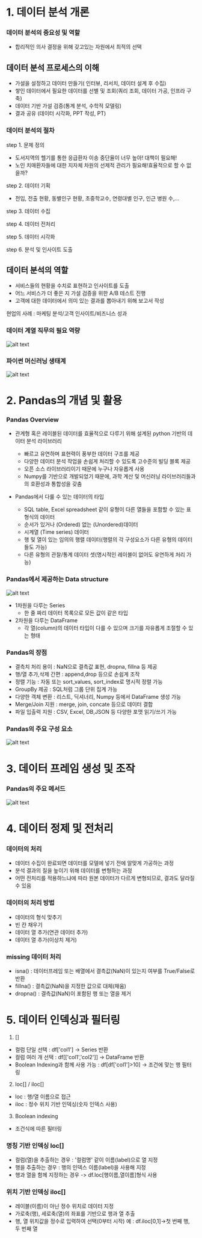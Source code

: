 # 1. 데이터 분석 개론
### 데이터 분석의 중요성 및 역할
- 합리적인 의사 결정을 위해 갖고있는 자원에서 최적의 선택

## 데이터 분석 프로세스의 이해
- 가설을 설정하고 데이터 만들기( 인터뷰, 리서치, 데이터 설계 후 수집)
- 쌓인 데이터에서 필요한 데이터를 선별 및 조회(쿼리 조회, 데이터 가공, 인프라 구축)
- 데이터 기반 가설 검증(통계 분석, 수학적 모델링)
- 결과 공유 (데이터 시각화, PPT 작성, PT)

### 데이터 분석의 절차
step 1. 문제 정의
  - 도서지역의 헬기를 통한 응급환자 이송 중단율이 너무 높아! 대책이 필요해!
  - 노인 치매환자들에 대한 지자체 차원의 선제적 관리가 필요해!효율적으로 할 수 없을까?

step 2. 데이터 기획
  - 전입, 전출 현황, 동별인구 현황, 초중학교수, 연령대별 인구, 인근 병원 수,...

step 3. 데이터 수집

step 4. 데이터 전처리

step 5. 데이터 시각화

step 6. 분석 및 인사이트 도출

## 데이터 분석의 역할
- 서비스들의 현황을 수치로 표현하고 인사이트를 도출
- 어느 서비스가 더 좋은 지 가설 검증을 위한 A/B 테스트 진행
- 고객에 대한 데이터에서 의미 있는 결과를 뽑아내기 위해 보고서 작성

현업의 사례 : 마케팅 분석/고객 인사이트/비즈니스 성과

### 데이터 계열 직무의 필요 역량
![alt text](image.png)

### 파이썬 머신러닝 생태계
![alt text](image-1.png)

# 2. Pandas의 개념 및 활용
### Pandas Overview
- 관계형 혹은 레이블된 데이터를 효율적으로 다루기 위해 설계된 python 기반의 데이터 분석 라이브러리
  - 빠르고 유연하며 표현력이 풍부한 데이터 구조를 제공
  - 다양한 데이터 분석 작업을 손쉽게 처리할 수 있도록 고수준의 빌딩 블록 제공
  - 오픈 소스 라이브러리이기 때문에 누구나 자유롭게 사용
  - Numpy를 기반으로 개발되었기 때문에, 과학 계산 및 머신러닝 라이브러리들과의 호환성과 통합성을 갖춤

- Pandas에서 다룰 수 있는 데이터의 타입
  - SQL table, Excel spreadsheet 같이 유형이 다른 열들을 포함할 수 있는 표 형식의 데이터
  - 순서가 있거나 (Ordered) 없는 (Unordered)데이터
  - 시계열 (Time series) 데이터
  - 행 및 열이 있는 임의의 행렬 데이터(행렬의 각 구성요소가 다른 유형의 데이터들도 가능)
  - 다른 유형의 관찰/통계 데이터 셋(명시적인 레이블이 없어도 유연하게 처리 가능)

### Pandas에서 제공하는 Data structure
![alt text](image-2.png)
- 1차원을 다루는 Series
  - 한 줄 짜리 데이터 목록으로 모든 값이 같은 타입
- 2차원을 다루는 DataFrame
  - 각 열(column)의 데이터 타입이 다를 수 있으며 크기를 자유롭게 조절할 수 있는 형태

### Pandas의 장점
- 결측치 처리 용이 : NaN으로 결측값 표현, dropna, fillna 등 제공
- 행/열 추가,삭제 간편 : append,drop 등으로 손쉽게 조작
- 정렬 기능 : 자동 또는 sort_values, sort_index로 명시적 정렬 가능
- GroupBy 제공 : SQL처럼 그룹 단위 집계 가능
- 다양한 객체 변환 : 리스트, 딕셔너리, Numpy 등에서 DataFrame 생성 가능
- Merge/Join 지원 : merge, join, concate 등으로 데이터 결합
- 파일 입출력 지원 : CSV, Excel, DB,JSON 등 다양한 포맷 읽기/쓰기 가능

### Pandas의 주요 구성 요소
![alt text](image-3.png)

# 3. 데이터 프레임 생성 및 조작
### Pandas의 주요 메서드
![alt text](image-4.png)



# 4. 데이터 정제 및 전처리
### 데이터의 처리
- 데이터 수집이 완료되면 데이터를 모델에 넣기 전에 알맞게 가공하는 과정
- 분석 결과의 질을 높이기 위해 데이터를 변형하는 과정
- 어떤 전처리를 적용하느냐에 따라 원본 데이터가 다르게 변형되므로, 결과도 달라질 수 있음

### 데이터의 처리 방법
- 데이터의 형식 맞추기
- 빈 칸 채우기
- 데이터 열 추가(연관 데이터 추가)
- 데이터 열 추가(이상치 제거)

### missing 데이터 처리
- isna() : 데이터프레임 또는 배열에서 결측값(NaN)이 있는지 여부를 True/False로 반환
- fillna() : 결측값(NaN)을 지정한 값으로 대체(채움)
- dropna() : 결측값(NaN)이 포함된 행 또는 열을 제거


# 5. 데이터 인덱싱과 필터링
1. []
- 컬럼 단일 선택 : df['col1'] -> Series 반환
- 컬럼 여러 개 선택 : df[['col1','col2']] -> DataFrame 반환
- Boolean Indexing과 함께 사용 가능 : df[df['col1']>10] -> 조건에 맞는 행 필터링

2. loc[] / iloc[]
- loc : 행/열 이름으로 접근
- iloc : 정수 위치 기반 인덱싱(숫자 인덱스 사용)

3. Boolean indexing
- 조건식에 따른 필터링

### 명칭 기반 인덱싱 loc[]
- 컬럼(열)을 추출하는 경우 : '컬럼명' 같이 이름(label)으로 열 지정
- 행을 추출하는 경우 : 행의 인덱스 이름(label)을 사용해 지정
- 행과 열을 함께 지정하는 경우 -> df.loc[행이름,열이름]형식 사용

### 위치 기반 인덱싱 iloc[]
- 레이블(이름)이 아닌 정수 위치로 데이터 지정
- 가로축(행), 세로축(열)의 좌표를 기반으로 행과 열 추출
- 행, 열 위치값을 정수로 입력하여 선택(0부터 시작) 예 : df.iloc[0,1]->첫 번째 행, 두 번째 열